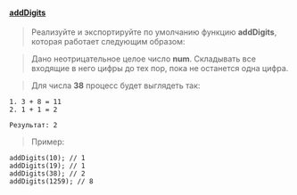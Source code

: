 #### [addDigits](./addDigits) ####
>Реализуйте и экспортируйте по умолчанию функцию **addDigits**, которая работает следующим образом:
     
>Дано неотрицательное целое число **num**. Складывать все входящие в него цифры до тех пор, пока не останется одна цифра.
     
 >Для числа **38** процесс будет выглядеть так:

    1. 3 + 8 = 11
    2. 1 + 1 = 2
   `Результат: 2`
>Пример:
   
    addDigits(10); // 1
    addDigits(19); // 1
    addDigits(38); // 2
    addDigits(1259); // 8 